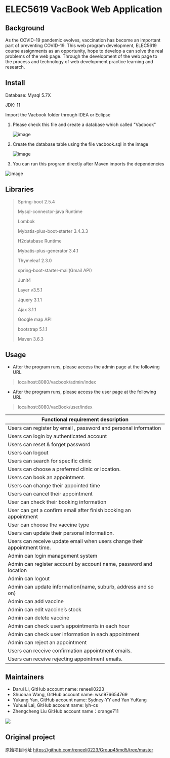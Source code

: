 # ELEC5619 VacBook Web Application

## Background

As the COVID-19 pandemic evolves, vaccination has become an important part of preventing COVID-19. This web program development, ELEC5619 course assignments as an opportunity, hope to develop a can solve the real problems of the web page. Through the development of the web page to the process and technology of web development practice learning and research.  

## Install

Database: Mysql 5.7X

JDK: 11



Import the Vacbook folder through IDEA or Eclipse  

1. Please check this file and create a database which called "Vacbook"

   ![image](https://github.com/reneeli0223/Group45md5/blob/master/src/main/resources/static/readme/image-20211018220842085.png?raw=true)

2. Create the database table using the file vacbook.sql in the image

   ![image](https://github.com/reneeli0223/Group45md5/blob/master/src/main/resources/static/readme/image-20211018214934823.png?raw=true)

3. You can run this program directly after Maven imports the dependencies

![image](https://github.com/reneeli0223/Group45md5/blob/master/src/main/resources/static/readme/image-20211018215916563.png?raw=true)


## Libraries

> Spring-boot 2.5.4
> 
> Mysql-connector-java Runtime
> 
>Lombok
>
>Mybatis-plus-boot-starter 3.4.3.3
>
>H2database Runtime
>
>Mybatis-plus-generator 3.4.1
>
> Thymeleaf 2.3.0
> 
> spring-boot-starter-mail(Gmail API)
> 
> Junit4 
> 
> Layer v3.5.1
> 
>Jquery 3.1.1
> 
> Ajax 3.1.1
> 
> Google map API
> 
> bootstrap 5.1.1
> 
> Maven 3.6.3
> 
> 


## Usage

- After the program runs, please access the admin page at the following URL

> localhost:8080/vacbook/admin/index

- After the program runs, please access the user page at the following URL

> localhost:8080/vacBook/user/index



| **Functional requirement description**                       |
| ------------------------------------------------------------ |
| Users can register by email , password and personal information |
| Users can login by authenticated account                     |
| Users can reset & forget password                            |
| Users can logout                                             |
| Users can search for specific clinic                         |
| Users can choose a preferred clinic or location.             |
| Users can book an appointment.                               |
| Users can change their appointed time                        |
| Users can cancel their appointment                           |
| User can check their booking information                     |
| User can get a confirm email after finish booking an appointment |
| User can choose the vaccine type                             |
| Users can update their personal information.                 |
| Users can receive   update email when users change their appointment time. |
| Admin can login management system                            |
| Admin can register account by account name, password and location |
| Admin  can logout                                            |
| Admin can update information(name, suburb, address and so on) |
| Admin can add vaccine                                        |
| Admin can edit vaccine’s stock                               |
| Admin can delete vaccine                                     |
| Admin can check user’s appointments in each hour             |
| Admin can check user information in each appointment         |
| Admin can reject an appointment                              |
| Users can receive confirmation appointment emails.           |
| Users can receive rejecting appointment emails.              |



## Maintainers

- Darui Li, GitHub account name: reneeli0223
- Shuonan Wang, GitHub account name: wsn976654769
- Yukang Yan, GitHub account name: Sydney-YY and Yan YuKang
- Yuhuai Lai, GitHub account name: lyh-cs
- Zhengcheng Liu GitHub account name：orange711

<a href="https://github.com/reneeli0223/Group45md5/graphs/contributors">
  <img src="https://contrib.rocks/image?repo=reneeli0223/Group45md5" />
</a>

## Original project
原始项目地址
https://github.com/reneeli0223/Group45md5/tree/master






